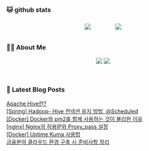 
###  🐱 github stats  

<div id="main" align="center">
    <img src="https://github-readme-stats.vercel.app/api?username=peterica&count_private=true&show_icons=true&theme=radical"
        style="height: auto; margin-left: 20px; margin-right: 20px; padding: 10px;"/>
    <img src="https://github-readme-stats.vercel.app/api/top-langs/?username=peterica&layout=compact"   
        style="height: auto; margin-left: 20px; margin-right: 20px; padding: 10px;"/>
</div>

###  💁‍♀️ About Me  
<p align="center">
    <a href="https://peterica.tistory.com/"><img src="https://img.shields.io/badge/Blog-FF5722?style=flat-square&logo=Blogger&logoColor=white"/></a>
    <a href="mailto:ilovefran.ofm@gmail.com"><img src="https://img.shields.io/badge/Gmail-d14836?style=flat-square&logo=Gmail&logoColor=white&link=ilovefran.ofm@gmail.com"/></a>
</p>

<br>

### 📕 Latest Blog Posts   

<a href ="https://peterica.tistory.com/813"> Apache Hive란? </a> <br>
<a href ="https://peterica.tistory.com/811"> [Spring] Hadoop- Hive 컨넥션 유지 방법, @Scheduled </a> <br>
<a href ="https://peterica.tistory.com/810"> [Docker] Docker와 pm2를 함께 사용하는 것이 불리한 이유 </a> <br>
<a href ="https://peterica.tistory.com/809"> [nginx] Nginx의 허용IP와 Proxy_pass 설정 </a> <br>
<a href ="https://peterica.tistory.com/814"> [Docker] Uptime Kuma 사용법 </a> <br>
<a href ="https://peterica.tistory.com/806"> 금융분야 클라우드 환경 구축 시 준비사항 정리 </a> <br>
